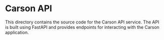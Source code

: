 # Carson API

This directory contains the source code for the Carson API service. The API is built using FastAPI and provides endpoints for interacting with the Carson application.

